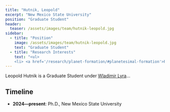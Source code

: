 ```yaml
---
title: "Hutnik, Leopold"
excerpt: "New Mexico State University"
position: "Graduate Student"
header:
  teaser: /assets/images/team/hutnik-leopold.jpg
sidebar:
  - title: "Position"
    image: /assets/images/team/hutnik-leopold.jpg
    text: "Graduate Student"
  - title: "Research Interests"
    text: "<ul>
    <li> <a href='/research/planet-formation/#planetesimal-formation'>Planetesimal formation</a>"
---
```

Leopold Hutnik is a Graduate Student under [Wladimir Lyra](/team/lyra-wladimir)...


## Timeline
- __2024—present__: Ph.D., New Mexico State University
